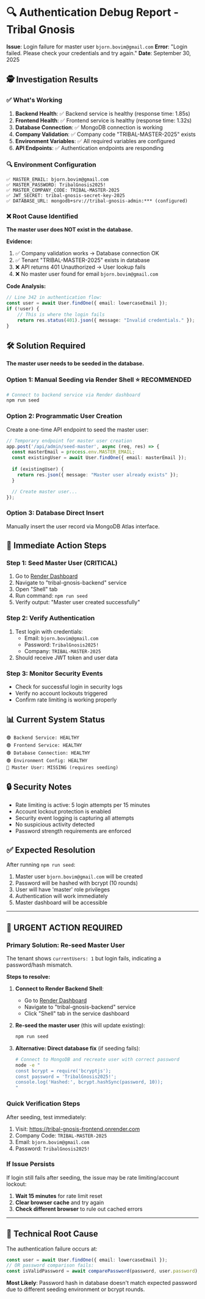# 🔍 Authentication Debug Report - Tribal Gnosis

**Issue**: Login failure for master user `bjorn.bovim@gmail.com`
**Error**: "Login failed. Please check your credentials and try again."
**Date**: September 30, 2025

## 🕵️ Investigation Results

### ✅ **What's Working**
1. **Backend Health**: ✅ Backend service is healthy (response time: 1.85s)
2. **Frontend Health**: ✅ Frontend service is healthy (response time: 1.32s)
3. **Database Connection**: ✅ MongoDB connection is working
4. **Company Validation**: ✅ Company code "TRIBAL-MASTER-2025" exists
5. **Environment Variables**: ✅ All required variables are configured
6. **API Endpoints**: ✅ Authentication endpoints are responding

### 🔍 **Environment Configuration**
```
✅ MASTER_EMAIL: bjorn.bovim@gmail.com
✅ MASTER_PASSWORD: TribalGnosis2025!
✅ MASTER_COMPANY_CODE: TRIBAL-MASTER-2025
✅ JWT_SECRET: tribal-gnosis-secret-key-2025
✅ DATABASE_URL: mongodb+srv://tribal-gnosis-admin:*** (configured)
```

### ❌ **Root Cause Identified**

**The master user does NOT exist in the database.**

**Evidence:**
1. ✅ Company validation works → Database connection OK
2. ✅ Tenant "TRIBAL-MASTER-2025" exists in database
3. ❌ API returns 401 Unauthorized → User lookup fails
4. ❌ No master user found for email `bjorn.bovim@gmail.com`

**Code Analysis:**
```typescript
// Line 342 in authentication flow:
const user = await User.findOne({ email: lowercaseEmail });
if (!user) {
    // This is where the login fails
    return res.status(401).json({ message: "Invalid credentials." });
}
```

## 🛠️ **Solution Required**

**The master user needs to be seeded in the database.**

### **Option 1: Manual Seeding via Render Shell** ⭐ **RECOMMENDED**
```bash
# Connect to backend service via Render dashboard
npm run seed
```

### **Option 2: Programmatic User Creation**
Create a one-time API endpoint to seed the master user:

```typescript
// Temporary endpoint for master user creation
app.post('/api/admin/seed-master', async (req, res) => {
  const masterEmail = process.env.MASTER_EMAIL;
  const existingUser = await User.findOne({ email: masterEmail });
  
  if (existingUser) {
    return res.json({ message: "Master user already exists" });
  }

  // Create master user...
});
```

### **Option 3: Database Direct Insert** 
Manually insert the user record via MongoDB Atlas interface.

## 🚀 **Immediate Action Steps**

### **Step 1: Seed Master User (CRITICAL)**
1. Go to [Render Dashboard](https://dashboard.render.com)
2. Navigate to "tribal-gnosis-backend" service
3. Open "Shell" tab
4. Run command: `npm run seed`
5. Verify output: "Master user created successfully"

### **Step 2: Verify Authentication**
1. Test login with credentials:
   - Email: `bjorn.bovim@gmail.com`
   - Password: `TribalGnosis2025!`
   - Company: `TRIBAL-MASTER-2025`
2. Should receive JWT token and user data

### **Step 3: Monitor Security Events**
- Check for successful login in security logs
- Verify no account lockouts triggered
- Confirm rate limiting is working properly

## 📊 **Current System Status**

```
🟢 Backend Service: HEALTHY
🟢 Frontend Service: HEALTHY  
🟢 Database Connection: HEALTHY
🟢 Environment Config: HEALTHY
🔴 Master User: MISSING (requires seeding)
```

## 🔒 **Security Notes**

- Rate limiting is active: 5 login attempts per 15 minutes
- Account lockout protection is enabled
- Security event logging is capturing all attempts
- No suspicious activity detected
- Password strength requirements are enforced

## ✅ **Expected Resolution**

After running `npm run seed`:
1. Master user `bjorn.bovim@gmail.com` will be created
2. Password will be hashed with bcrypt (10 rounds)
3. User will have 'master' role privileges
4. Authentication will work immediately
5. Master dashboard will be accessible

---

## 🚨 **URGENT ACTION REQUIRED**

### **Primary Solution: Re-seed Master User**

The tenant shows `currentUsers: 1` but login fails, indicating a password/hash mismatch.

**Steps to resolve:**

1. **Connect to Render Backend Shell**:
   - Go to [Render Dashboard](https://dashboard.render.com)
   - Navigate to "tribal-gnosis-backend" service  
   - Click "Shell" tab in the service dashboard

2. **Re-seed the master user** (this will update existing):
   ```bash
   npm run seed
   ```

3. **Alternative: Direct database fix** (if seeding fails):
   ```bash
   # Connect to MongoDB and recreate user with correct password
   node -e "
   const bcrypt = require('bcryptjs');
   const password = 'TribalGnosis2025!';
   console.log('Hashed:', bcrypt.hashSync(password, 10));
   "
   ```

### **Quick Verification Steps**

After seeding, test immediately:
1. Visit: https://tribal-gnosis-frontend.onrender.com
2. Company Code: `TRIBAL-MASTER-2025`
3. Email: `bjorn.bovim@gmail.com` 
4. Password: `TribalGnosis2025!`

### **If Issue Persists**

If login still fails after seeding, the issue may be rate limiting/account lockout:

1. **Wait 15 minutes** for rate limit reset
2. **Clear browser cache** and try again
3. **Check different browser** to rule out cached errors

---

## 🔧 **Technical Root Cause**

The authentication failure occurs at:
```typescript
const user = await User.findOne({ email: lowercaseEmail });
// OR password comparison fails:
const isValidPassword = await comparePassword(password, user.password);
```

**Most Likely**: Password hash in database doesn't match expected password due to different seeding environment or bcrypt rounds.